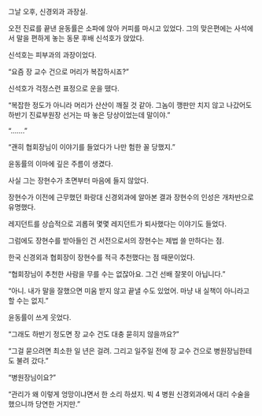 그날 오후, 신경외과 과장실.

오전 진료를 끝낸 윤동률은 소파에 앉아 커피를 마시고 있었다. 그의 맞은편에는 사석에서 말을 편하게 놓는 동문 후배 신석호가 앉았다.

신석호는 피부과의 과장이었다.

“요즘 장 교수 건으로 머리가 복잡하시죠?”

신석호가 걱정스런 표정으로 운을 뗐다.

“복잡한 정도가 아니라 머리가 산산이 깨질 것 같아. 그놈이 깽판만 치지 않고 나갔어도 하반기 진료부원장 선거는 따 놓은 당상이었는데 말이야.”

“…….”

“괜히 협회장님이 이야기를 들었다가 나만 험한 꼴 당했지.”

윤동률의 이마에 깊은 주름이 생겼다.

사실 그는 장현수가 초면부터 마음에 들지 않았다.

장현수가 이전에 근무했던 화랑대 신경외과에 알아본 결과 장현수의 인성은 개차반으로 유명했다.

레지던트를 상습적으로 괴롭혀 몇몇 레지던트가 퇴사했다는 이야기도 들었다.

그럼에도 장현수를 받아들인 건 서전으로서의 장현수는 제법 쓸 만하다는 점.

한국 신경외과 협회장이 장현수를 적극 추천했다는 점 때문이었다.

“협회장님이 추천한 사람을 무를 수는 없잖아요. 그건 선배 잘못이 아닙니다.”

“아니. 내가 말을 잘했으면 미움 받지 않고 끝낼 수도 있었어. 마냥 내 실책이 아니라고 할 수는 없지.”

윤동률이 쓰게 웃었다.

“그래도 하반기 정도면 장 교수 건도 대충 묻히지 않을까요?”

“그걸 묻으려면 최소한 일 년은 걸려. 그리고 일주일 전에 장 교수 건으로 병원장님한테도 불려 갔다.”

“병원장님이요?”

“관리가 왜 이렇게 엉망이냐면서 한 소리 하셨지. 빅 4 병원 신경외과에서 대리 수술을 했으니까 당연한 거지만.”